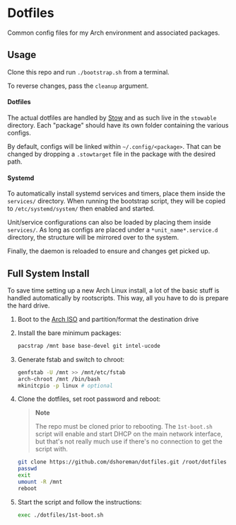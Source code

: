 # Dotfiles

Common config files for my Arch environment and associated packages.

## Usage

Clone this repo and run `./bootstrap.sh` from a terminal.

To reverse changes, pass the `cleanup` argument.


#### Dotfiles

The actual dotfiles are handled by [Stow](http://www.gnu.org/software/stow/)
and as such live in the `stowable` directory. Each "package" should have its
own folder containing the various configs.

By default, configs will be linked within `~/.config/<package>`. That can be
changed by dropping a `.stowtarget` file in the package with the desired path.

#### Systemd

To automatically install systemd services and timers, place them inside
the `services/` directory. When running the bootstrap script, they will
be copied to `/etc/systemd/system/` then enabled and started.

Unit/service configurations can also be loaded by placing them inside
`services/`. As long as configs are placed under a `*unit_name*.service.d`
directory, the structure will be mirrored over to the system.

Finally, the daemon is reloaded to ensure and changes get picked up.

## Full System Install

To save time setting up a new Arch Linux install, a lot of the basic stuff
is handled automatically by rootscripts. This way, all you have to do is
prepare the hard drive.

1. Boot to the [Arch ISO](https://wiki.archlinux.org/index.php/Category:Getting_and_installing_Arch) and partition/format the destination drive
2. Install the bare minimum packages:
    ```zsh
    pacstrap /mnt base base-devel git intel-ucode
    ```

3. Generate fstab and switch to chroot:
    ```zsh
    genfstab -U /mnt >> /mnt/etc/fstab
    arch-chroot /mnt /bin/bash
    mkinitcpio -p linux # optional
    ```

4. Clone the dotfiles, set root password and reboot:

    > **Note**
    >
    > The repo must be cloned prior to rebooting. The `1st-boot.sh` script
    > will enable and start DHCP on the main network interface, but that's
    > not really much use if there's no connection to get the script with.

    ```zsh
    git clone https://github.com/dshoreman/dotfiles.git /root/dotfiles
    passwd
    exit
    umount -R /mnt
    reboot
    ```

5. Start the script and follow the instructions:
    ```zsh
    exec ./dotfiles/1st-boot.sh
    ```
